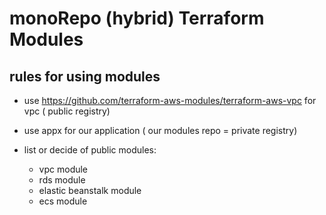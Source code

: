 # monoRepo (hybrid) Terraform Modules

## rules for using modules

- use <https://github.com/terraform-aws-modules/terraform-aws-vpc> for vpc ( public registry)
- use appx for our application ( our modules repo = private registry)

- list or decide of public modules:
  - vpc module
  - rds module
  - elastic beanstalk module
  - ecs module
